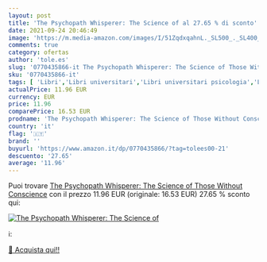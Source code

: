 ```yaml
---
layout: post
title: 'The Psychopath Whisperer: The Science of al 27.65 % di sconto'
date: 2021-09-24 20:46:49
image: 'https://m.media-amazon.com/images/I/51ZqdxqahnL._SL500_._SL400_.jpg'
comments: true
category: ofertas
author: 'tole.es'
slug: '0770435866-it The Psychopath Whisperer: The Science of Those Without...'
sku: '0770435866-it'
tags: [ 'Libri','Libri universitari','Libri universitari psicologia','Libri universitari scienze sociali','Psicologia','Psicopatologia','Società e scienze sociali', ]
actualPrice: 11.96 EUR
currency: EUR
price: 11.96
comparePrice: 16.53 EUR
prodname: 'The Psychopath Whisperer: The Science of Those Without Conscience'
country: 'it'
flag: '🇮🇹'
brand: ''
buyurl: 'https://www.amazon.it/dp/0770435866/?tag=tolees00-21'
descuento: '27.65'
average: '11.96'
---
```


Puoi trovare [The Psychopath Whisperer: The Science of Those Without Conscience](https://www.amazon.it/dp/0770435866/?tag=tolees00-21) con il prezzo 11.96 EUR (originale: 16.53 EUR) 27.65 % sconto qui:

[![The Psychopath Whisperer: The Science of](https://m.media-amazon.com/images/I/51ZqdxqahnL._SL500_._SL400_.jpg)](https://www.amazon.it/dp/0770435866/?tag=tolees00-21)

ℹ️:


[🛒 Acquista qui!!](https://www.amazon.it/dp/0770435866/?tag=tolees00-21)
